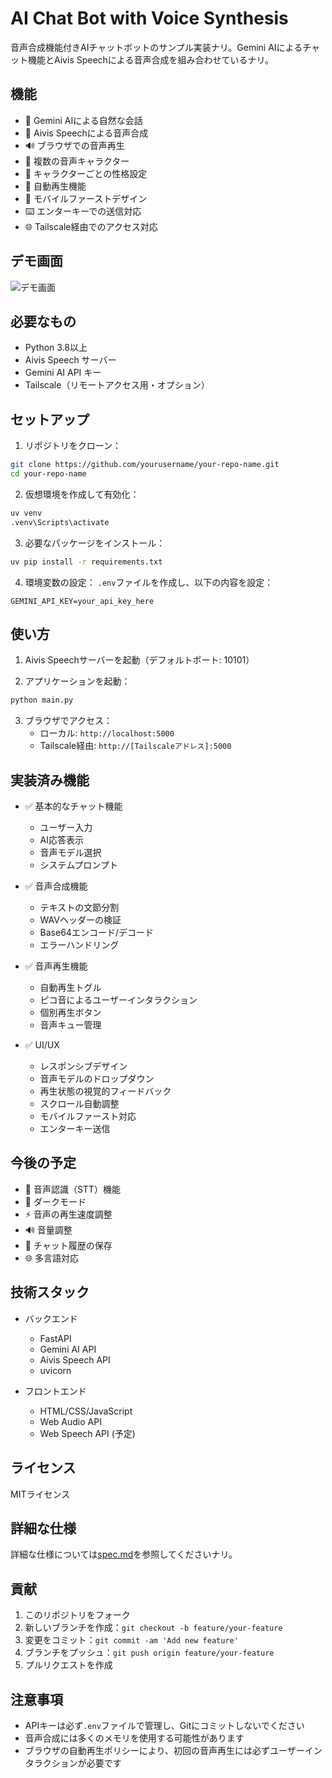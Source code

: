 # AI Chat Bot with Voice Synthesis

音声合成機能付きAIチャットボットのサンプル実装ナリ。Gemini AIによるチャット機能とAivis Speechによる音声合成を組み合わせているナリ。

## 機能

- 💬 Gemini AIによる自然な会話
- 🎤 Aivis Speechによる音声合成
- 🔊 ブラウザでの音声再生
- 👥 複数の音声キャラクター
- 🎯 キャラクターごとの性格設定
- 🔄 自動再生機能
- 📱 モバイルファーストデザイン
- ⌨️ エンターキーでの送信対応
- 🌐 Tailscale経由でのアクセス対応

## デモ画面

![デモ画面](docs/images/demo.png)

## 必要なもの

- Python 3.8以上
- Aivis Speech サーバー
- Gemini AI API キー
- Tailscale（リモートアクセス用・オプション）

## セットアップ

1. リポジトリをクローン：
```bash
git clone https://github.com/yourusername/your-repo-name.git
cd your-repo-name
```

2. 仮想環境を作成して有効化：
```bash
uv venv
.venv\Scripts\activate
```

3. 必要なパッケージをインストール：
```bash
uv pip install -r requirements.txt
```

4. 環境変数の設定：
`.env`ファイルを作成し、以下の内容を設定：
```env
GEMINI_API_KEY=your_api_key_here
```

## 使い方

1. Aivis Speechサーバーを起動（デフォルトポート: 10101）

2. アプリケーションを起動：
```bash
python main.py
```

3. ブラウザでアクセス：
   - ローカル: `http://localhost:5000`
   - Tailscale経由: `http://[Tailscaleアドレス]:5000`

## 実装済み機能

- ✅ 基本的なチャット機能
  - ユーザー入力
  - AI応答表示
  - 音声モデル選択
  - システムプロンプト

- ✅ 音声合成機能
  - テキストの文節分割
  - WAVヘッダーの検証
  - Base64エンコード/デコード
  - エラーハンドリング

- ✅ 音声再生機能
  - 自動再生トグル
  - ピコ音によるユーザーインタラクション
  - 個別再生ボタン
  - 音声キュー管理

- ✅ UI/UX
  - レスポンシブデザイン
  - 音声モデルのドロップダウン
  - 再生状態の視覚的フィードバック
  - スクロール自動調整
  - モバイルファースト対応
  - エンターキー送信

## 今後の予定

- 🎤 音声認識（STT）機能
- 🌙 ダークモード
- ⚡ 音声の再生速度調整
- 🔊 音量調整
- 💾 チャット履歴の保存
- 🌐 多言語対応

## 技術スタック

- バックエンド
  - FastAPI
  - Gemini AI API
  - Aivis Speech API
  - uvicorn

- フロントエンド
  - HTML/CSS/JavaScript
  - Web Audio API
  - Web Speech API (予定)

## ライセンス

MITライセンス

## 詳細な仕様

詳細な仕様については[spec.md](spec.md)を参照してくださいナリ。

## 貢献

1. このリポジトリをフォーク
2. 新しいブランチを作成：`git checkout -b feature/your-feature`
3. 変更をコミット：`git commit -am 'Add new feature'`
4. ブランチをプッシュ：`git push origin feature/your-feature`
5. プルリクエストを作成

## 注意事項

- APIキーは必ず`.env`ファイルで管理し、Gitにコミットしないでください
- 音声合成には多くのメモリを使用する可能性があります
- ブラウザの自動再生ポリシーにより、初回の音声再生には必ずユーザーインタラクションが必要です 